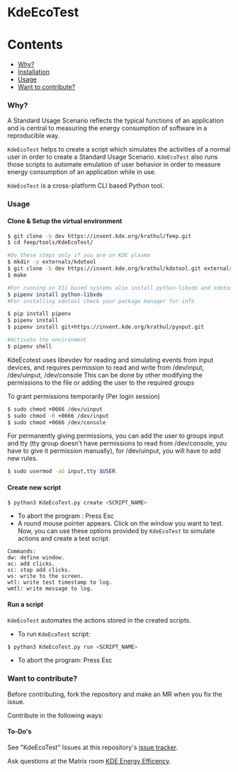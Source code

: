 # KdeEcoTest
Contents
========
* [Why?](#why)
* [Installation](#installation)
* [Usage](#usage)
* [Want to contribute?](#want-to-contribute)

### Why?

A Standard Usage Scenario reflects the typical functions of an application and is central to measuring the energy consumption of software in a reproducible way.

`KdeEcoTest` helps to create a script which simulates the activities of a normal user in order to create a Standard Usage Scenario. `KdeEcoTest` also runs those scripts to automate emulation of user behavior in order to measure energy consumption of an application while in use.

`KdeEcoTest` is a cross-platform CLI based Python tool.

### Usage

#### Clone & Setup the virtual environment

```bash
$ git clone -b dev https://invent.kde.org/krathul/feep.git
$ cd feep/tools/KdeEcoTest/

#Do these steps only if you are on KDE plasma
$ mkdir -p externals/kdotool
$ git clone -b dev https://invent.kde.org/krathul/kdotool.git externals/kdotool
$ make

#For running on X11 based systems also install python-libxdo and xdotools
$ pipenv install python-libxdo
#For installing xdotool check your package manager for info

$ pip install pipenv
$ pipenv install
$ pipenv install git+https://invent.kde.org/krathul/pynput.git

#Activate the environment
$ pipenv shell
```

KdeEcotest uses libevdev for reading and simulating events from input devices, and requires permission to read and write from /dev/input, /dev/uinput, /dev/console
This can be done by other modifying the permissions to the file or adding the user to the required groups

To grant permissions temporarily (Per login session)
```bash
$ sudo chmod +0666 /dev/uinput
$ sudo chmod -R +0666 /dev/input
$ sudo chmod +0666 /dev/console
```

For permanently giving permissions, you can add the user to groups input and tty (tty group doesn't have permissions to read from /dev/console, you have to give it permission manually), for /dev/uinput, you will have to add new rules.
```bash
$ sudo usermod -aG input,tty $USER
```

#### Create new script 

```bash
$ python3 KdeEcoTest.py create <SCRIPT_NAME>
```
- To abort the program : Press Esc
- A round mouse pointer appears. Click on the window you want to test. Now, you can use these options provided by `KdeEcoTest` to simulate actions and create a test script.

```shell
Commands:
dw: define window.
ac: add clicks.
sc: stop add clicks.
ws: write to the screen.
wtl: write test timestamp to log.
wmtl: write message to log.
```

#### Run a script

`KdeEcoTest` automates the actions stored in the created scripts.

- To run `KdeEcoTest` script:
```bash
$ python3 KdeEcoTest.py run <SCRIPT_NAME>
```
- To abort the program: Press Esc

### Want to contribute?

Before contributing, fork the repository and make an MR when you fix the issue.

Contribute in the following ways:

#### To-Do's

See "KdeEcoTest" Issues at this repository's [issue tracker](https://invent.kde.org/teams/eco/feep/-/issues).

Ask questions at the Matrix room [KDE Energy Efficency](https://matrix.to/#/#energy-efficiency:kde.org).
